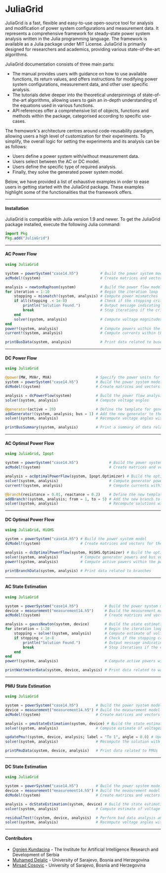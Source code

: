 JuliaGrid
=============

JuliaGrid is a fast, flexible and easy-to-use open-source tool for analysis and modification of power system configurations and measurement data. It represents a comprehensive framework for steady-state power system analysis written in the Julia programming language. The framework is available as a Julia package under MIT License. JuliaGrid is primarily designed for  researchers and academics, providing various state-of-the-art algorithms.

JuliaGrid documentation consists of three main parts:
* The manual provides users with guidance on how to use available functions, its return values, and offers instructions for modifying power system configurations, measurement data, and other user specific analysis.
* The tutorials delve deeper into the theoretical underpinnings of state-of-the-art algorithms, allowing users to gain an in-depth understanding of the equations used in various functions.
* API references offer a comprehensive list of objects, functions and methods within the package, categorised according to specific use-cases.

The fremowork's architecture centres around code-reusability paradigm, allowing users a high level of customization for their experiments. To simplify, the overall logic for setting the experiments and its analysis can be as follows:
* Users define a power system with/without measurement data.
* Users select between the AC or DC model.
* Users define the specific type of required analysis.
* Finally, they solve the generated power system model.

Below, we have provided a list of exhaustive examples in order to ease users in getting started with the JuliaGrid package. These examples highlight some of the functionalities that the framework offers.

---

#### Installation
JuliaGrid is compatible with Julia version 1.9 and newer. To get the JuliaGrid package installed, execute the following Julia command:
```julia
import Pkg
Pkg.add("JuliaGrid")
```

---

#### AC Power Flow
```julia
using JuliaGrid

system = powerSystem("case14.h5")          # Build the power system model
acModel!(system)                           # Create matrices and vectors for the AC model

analysis = newtonRaphson(system)           # Build the power flow model
for iteration = 1:10                       # Begin the iteration loop
    stopping = mismatch!(system, analysis) # Compute power mismatches
    if all(stopping .< 1e-8)               # Check if the stopping criterion is met
        println("Solution Found.")         # Output message indicating convergence
        break                              # Stop iterations if the criterion is met
    end
    solve!(system, analysis)               # Compute voltage magnitudes and angles
end
power!(system, analysis)                   # Compute powers within the power system
current!(system, analysis)                 # Compute currents within the power system

printBusData(system, analysis)             # Print data related to buses
```

---

#### DC Power Flow
```julia
using JuliaGrid

@power(MW, MVAr, MVA)                    # Specify the power units for input data
system = powerSystem("case14.h5")        # Build the power system model
dcModel!(system)                         # Create matrices and vectors for the DC model

analysis = dcPowerFlow(system)           # Build the power flow analysis
solve!(system, analysis)                 # Compute voltage angles

@generator(active = 20)                  # Define the template for generators
addGenerator!(system, analysis; bus = 1) # Add the new generator to the power system
solve!(system, analysis)                 # Recompute voltage angles with the updated model

printBusSummary(system, analysis)        # Print a summary of data related to buses
```

---

#### AC Optimal Power Flow
```julia
using JuliaGrid, Ipopt

system = powerSystem("case14.h5")              # Build the power system model
acModel!(system)                               # Create matrices and vectors for the AC model

analysis = acOptimalPowerFlow(system, Ipopt.Optimizer) # Build the optimal power flow model
solve!(system, analysis)                       # Compute generator powers and bus voltages
current!(system, analysis)                     # Compute currents within the power system

@branch(resistance = 0.01, reactance = 0.2)    # Define the new template for branches
addBranch!(system, analysis; from = 1, to = 5) # Add the new branch to the power system
solve!(system, analysis)                       # Recompute solutions with the updated model
```

---

#### DC Optimal Power Flow
```julia
using JuliaGrid, HiGHS

system = powerSystem("case14.h5") # Build the power system model
dcModel!(system)                  # Create matrices and vectors for the DC model

analysis = dcOptimalPowerFlow(system, HiGHS.Optimizer) # Build the optimal power flow model
solve!(system, analysis)          # Compute generator powers and bus voltages
power!(system, analysis)          # Compute active powers within the power system

printBranchData(system, analysis) # Print data related to branches
```

---

#### AC State Estimation
```julia
using JuliaGrid

system = powerSystem("case14.h5")            # Build the power system model
device = measurement("measurement14.h5")     # Build the measurement model
acModel!(system)                             # Create matrices and vectors for the AC model

analysis = gaussNewton(system, device)       # Build the state estimation model
for iteration = 1:20                         # Begin the iteration loop
    stopping = solve!(system, analysis)      # Compute estimate of voltages
    if stopping < 1e-8                       # Check if the stopping criterion is met
        println("Solution Found.")           # Output message indicating convergence
        break                                # Stop iterations if the criterion is met
    end
end
power!(system, analysis)                     # Compute active powers within the power system

printWattmeterData(system, device, analysis) # Print data related to wattmeters
```
---

#### PMU State Estimation
```julia
using JuliaGrid

system = powerSystem("case14.h5")        # Build the power system model
device = measurement("measurement14.h5") # Build the measurement model
acModel!(system)                         # Create matrices and vectors for the AC model

analysis = pmuStateEstimation(system, device) # Build the state estimation model
solve!(system, analysis)                 # Compute estimate of voltages

updatePmu!(system, device, analysis; label = "To 1", angle = 0.0) # Update phasor measurement
solve!(system, analysis)                 # Recompute the solution with the updated model

printPmuData(system, device, analysis)   # Print data related to PMUs
```

---

#### DC State Estimation
```julia
using JuliaGrid

system = powerSystem("case14.h5")        # Build the power system model
device = measurement("measurement14.h5") # Build the measurement model
dcModel!(system)                         # Create matrices and vectors for the DC model

analysis = dcStateEstimation(system, device) # Build the state estimation model
solve!(system, analysis)                 # Compute estimate of voltage angles

residualTest!(system, device, analysis)  # Perform bad data analysis and remove outlier
solve!(system, analysis)                 # Recompute voltage angles with the updated model
```

---

#### Contributors
 - [Ognjen Kundacina](https://www.linkedin.com/in/ognjen-kundacina-machine-learning-guy/) - The Institute for Artificial Intelligence Research and Development of Serbia
 - [Muhamed Delalic](https://www.linkedin.com/in/muhameddelalic/) - University of Sarajevo, Bosnia and Herzegovina
 - [Mirsad Cosovic](https://www.linkedin.com/in/mirsad-cosovic-5a4972a9/) - University of Sarajevo, Bosnia and Herzegovina
